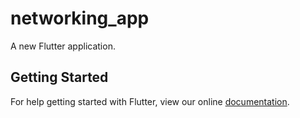 # networking_app

A new Flutter application.

## Getting Started

For help getting started with Flutter, view our online
[documentation](https://flutter.io/).
